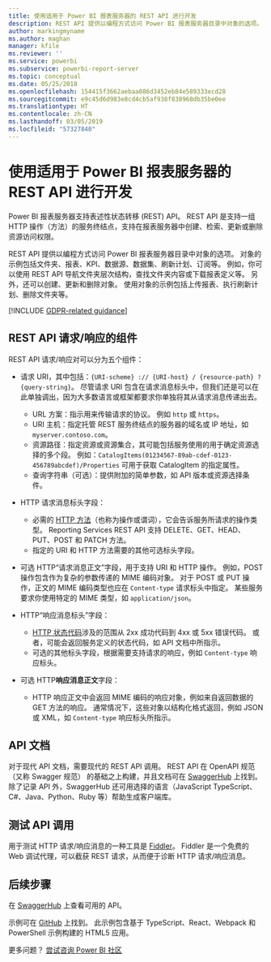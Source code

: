 ```yaml
---
title: 使用适用于 Power BI 报表服务器的 REST API 进行开发
description: REST API 提供以编程方式访问 Power BI 报表服务器目录中对象的选项。
author: markingmyname
ms.author: maghan
manager: kfile
ms.reviewer: ''
ms.service: powerbi
ms.subservice: powerbi-report-server
ms.topic: conceptual
ms.date: 05/25/2018
ms.openlocfilehash: 154415f3662aebaa086d3452eb84e589333ecd28
ms.sourcegitcommit: e9c45d6d983e8cd4cb5af938f838968db35be0ee
ms.translationtype: HT
ms.contentlocale: zh-CN
ms.lasthandoff: 03/05/2019
ms.locfileid: "57327840"
---
```

# <a name="develop-with-the-rest-apis-for-power-bi-report-server"></a>使用适用于 Power BI 报表服务器的 REST API 进行开发

Power BI 报表服务器支持表述性状态转移 (REST) API。 REST API 是支持一组 HTTP 操作（方法）的服务终结点，支持在报表服务器中创建、检索、更新或删除资源访问权限。

REST API 提供以编程方式访问 Power BI 报表服务器目录中对象的选项。 对象的示例包括文件夹、报表、KPI、数据源、数据集、刷新计划、订阅等。 例如，你可以使用 REST API 导航文件夹层次结构，查找文件夹内容或下载报表定义等。 另外，还可以创建、更新和删除对象。 使用对象的示例包括上传报表、执行刷新计划、删除文件夹等。

[!INCLUDE [GDPR-related guidance](../includes/gdpr-hybrid-note.md)]

## <a name="components-of-a-rest-api-requestresponse"></a>REST API 请求/响应的组件

REST API 请求/响应对可以分为五个组件：

* 请求 URI，其中包括：`{URI-scheme} :// {URI-host} / {resource-path} ? {query-string}`。 尽管请求 URI 包含在请求消息标头中，但我们还是可以在此单独调出，因为大多数语言或框架都要求你单独将其从请求消息传递出去。
  
  * URL 方案：指示用来传输请求的协议。 例如 `http` 或 `https`。
  * URI 主机：指定托管 REST 服务终结点的服务器的域名或 IP 地址，如 `myserver.contoso.com`。
  * 资源路径：指定资源或资源集合，其可能包括服务使用的用于确定资源选择的多个段。 例如：`CatalogItems(01234567-89ab-cdef-0123-456789abcdef)/Properties` 可用于获取 CatalogItem 的指定属性。
  * 查询字符串（可选）：提供附加的简单参数，如 API 版本或资源选择条件。
* HTTP 请求消息标头字段：
  
  * 必需的 [HTTP 方法](https://www.w3.org/Protocols/rfc2616/rfc2616-sec9.html)（也称为操作或谓词），它会告诉服务所请求的操作类型。 Reporting Services REST API 支持 DELETE、GET、HEAD、PUT、POST 和 PATCH 方法。
  * 指定的 URI 和 HTTP 方法需要的其他可选标头字段。
* 可选 HTTP“请求消息正文”字段，用于支持 URI 和 HTTP 操作。 例如，POST 操作包含作为复杂的参数传递的 MIME 编码对象。 对于 POST 或 PUT 操作，正文的 MIME 编码类型也应在 `Content-type` 请求标头中指定。 某些服务要求你使用特定的 MIME 类型，如 `application/json`。
* HTTP“响应消息标头”字段：
  
  * [HTTP 状态代码](http://www.w3.org/Protocols/HTTP/HTRESP.html)涉及的范围从 2xx 成功代码到 4xx 或 5xx 错误代码。 或者，可能会返回服务定义的状态代码，如 API 文档中所指示。
  * 可选的其他标头字段，根据需要支持请求的响应，例如 `Content-type` 响应标头。
* 可选 HTTP**响应消息正文**字段：
  
  * HTTP 响应正文中会返回 MIME 编码的响应对象，例如来自返回数据的 GET 方法的响应。 通常情况下，这些对象以结构化格式返回，例如 JSON 或 XML，如 `Content-type` 响应标头所指示。

## <a name="api-documentation"></a>API 文档

对于现代 API 文档，需要现代的 REST API 调用。 REST API 在 OpenAPI 规范（又称 Swagger 规范） 的基础之上构建，并且文档可在 [SwaggerHub](https://app.swaggerhub.com/apis/microsoft-rs/PBIRS/2.0) 上找到。 除了记录 API 外，SwaggerHub 还可用选择的语言（JavaScript TypeScript、C#、Java、Python、Ruby 等）帮助生成客户端库。

## <a name="testing-api-calls"></a>测试 API 调用

用于测试 HTTP 请求/响应消息的一种工具是 [Fiddler](http://www.telerik.com/fiddler)。 Fiddler 是一个免费的 Web 调试代理，可以截获 REST 请求，从而便于诊断 HTTP 请求/响应消息。

## <a name="next-steps"></a>后续步骤

在 [SwaggerHub](https://app.swaggerhub.com/apis/microsoft-rs/PBIRS/2.0) 上查看可用的 API。

示例可在 [GitHub](https://github.com/Microsoft/Reporting-Services) 上找到。 此示例包含基于 TypeScript、React、Webpack 和 PowerShell 示例构建的 HTML5 应用。

更多问题？ [尝试咨询 Power BI 社区](https://community.powerbi.com/)